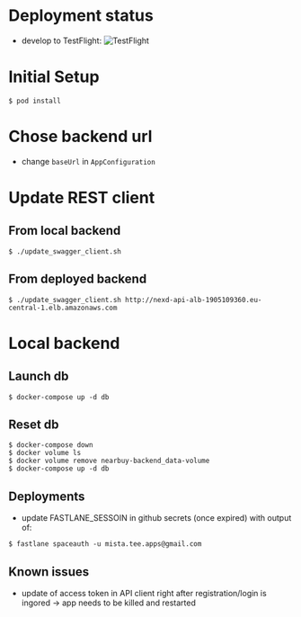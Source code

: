 # Deployment status


- develop to TestFlight: ![TestFlight](https://github.com/NexdApp/nexd-ios/workflows/TestFlight/badge.svg?branch=develop)

# Initial Setup

```
$ pod install
```

# Chose backend url

- change `baseUrl` in `AppConfiguration`

# Update REST client

## From local backend

```
$ ./update_swagger_client.sh
```

## From deployed backend

```
$ ./update_swagger_client.sh http://nexd-api-alb-1905109360.eu-central-1.elb.amazonaws.com
```

# Local backend

## Launch db

```
$ docker-compose up -d db
```

## Reset db

```
$ docker-compose down
$ docker volume ls
$ docker volume remove nearbuy-backend_data-volume
$ docker-compose up -d db
```

## Deployments

- update FASTLANE_SESSOIN in github secrets (once expired) with output of:
```
$ fastlane spaceauth -u mista.tee.apps@gmail.com
```

## Known issues

- update of access token in API client right after registration/login is ingored -> app needs to be killed and restarted
